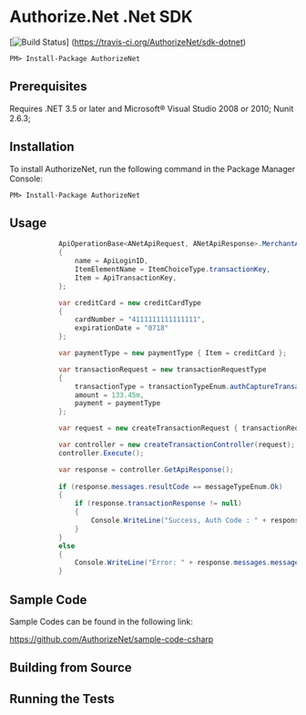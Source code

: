 ﻿# Authorize.Net .Net SDK

[![Build Status](https://travis-ci.org/AuthorizeNet/sdk-dotnet.png?branch=master)]
(https://travis-ci.org/AuthorizeNet/sdk-dotnet)

`PM> Install-Package AuthorizeNet`


## Prerequisites

Requires .NET 3.5 or later and Microsoft&reg; Visual Studio 2008 or 2010; Nunit 2.6.3;


## Installation
To install AuthorizeNet, run the following command in the Package Manager Console:

`PM> Install-Package AuthorizeNet`

## Usage
````csharp
            ApiOperationBase<ANetApiRequest, ANetApiResponse>.MerchantAuthentication = new merchantAuthenticationType()
            {
                name = ApiLoginID,
                ItemElementName = ItemChoiceType.transactionKey,
                Item = ApiTransactionKey,
            };

            var creditCard = new creditCardType
            {
                cardNumber = "4111111111111111",
                expirationDate = "0718"
            };

            var paymentType = new paymentType { Item = creditCard };

            var transactionRequest = new transactionRequestType
            {
                transactionType = transactionTypeEnum.authCaptureTransaction.ToString(),
                amount = 133.45m,
                payment = paymentType
            };

            var request = new createTransactionRequest { transactionRequest = transactionRequest };

            var controller = new createTransactionController(request);
            controller.Execute();

            var response = controller.GetApiResponse();
            
            if (response.messages.resultCode == messageTypeEnum.Ok)
            {
                if (response.transactionResponse != null)
                {
                    Console.WriteLine("Success, Auth Code : " + response.transactionResponse.authCode);
                }
            }
            else
            {
                Console.WriteLine("Error: " + response.messages.message[0].code + "  " + response.messages.message[0].text);
            }
````

## Sample Code
Sample Codes can be found in the following link:

https://github.com/AuthorizeNet/sample-code-csharp

## Building from Source


## Running the Tests
